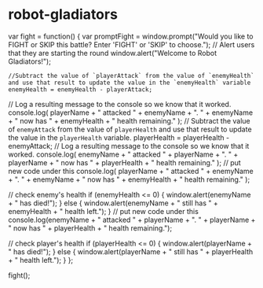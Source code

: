 # robot-gladiators
var fight = function() {
    var promptFight = window.prompt("Would you like to FIGHT or SKIP this battle? Enter 'FIGHT' or 'SKIP' to choose.");
    // Alert users that they are starting the round
  window.alert("Welcome to Robot Gladiators!");

    //Subtract the value of `playerAttack` from the value of `enemyHealth` and use that result to update the value in the `enemyHealth` variable
    enemyHealth = enemyHealth - playerAttack;
  
  // Log a resulting message to the console so we know that it worked.
console.log(
    playerName + " attacked " + enemyName + ". " + enemyName + " now has " + enemyHealth + " health remaining."
);
  // Subtract the value of `enemyAttack` from the value of `playerHealth` and use that result to update the value in the `playerHealth` variable.
  playerHealth = playerHealth - enemyAttack;
  // Log a resulting message to the console so we know that it worked.
  console.log(
    enemyName + " attacked " + playerName + ". " + playerName + " now has " + playerHealth + " health remaining."
    );
    // put new code under this
console.log(
    playerName + " attacked " + enemyName + ". " + enemyName + " now has " + enemyHealth + " health remaining."
  );
  
  // check enemy's health
  if (enemyHealth <= 0) {
    window.alert(enemyName + " has died!");
  } 
  else {
    window.alert(enemyName + " still has " + enemyHealth + " health left.");
  }
  // put new code under this
console.log(enemyName + " attacked " + playerName + ". " + playerName + " now has " + playerHealth + " health remaining.");

// check player's health
if (playerHealth <= 0) {
  window.alert(playerName + " has died!");
} 
else {
  window.alert(playerName + " still has " + playerHealth + " health left.");
}
};

fight();